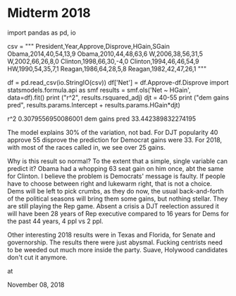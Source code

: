 # Midterm 2018
import pandas as pd, io

csv = """
President,Year,Approve,Disprove,HGain,SGain
Obama,2014,40,54,13,9
Obama,2010,44,48,63,6
W,2006,38,56,31,5
W,2002,66,26,8,0
Clinton,1998,66,30,-4,0
Clinton,1994,46,46,54,9
HW,1990,54,35,7,1
Reagan,1986,64,28,5,8
Reagan,1982,42,47,26,1
"""

df = pd.read_csv(io.StringIO(csv))
df['Net'] = df.Approve-df.Disprove
import statsmodels.formula.api as smf
results = smf.ols('Net ~ HGain', data=df).fit()
print ("r^2", results.rsquared_adj)
djt = 40-55
print ("dem gains pred", results.params.Intercept + results.params.HGain*djt)

r^2 0.3079556950086001
dem gains pred 33.442389832274195

The model explains 30% of the variation, not bad. For DJT popularity 40 approve 55 disprove the prediction for Democrat gains were 33. For 2018, with most of the races called in, we see over 25 gains.

Why is this result so normal? To the extent that a simple, single variable can predict it? Obama had a whopping 63 seat gain on him once, abt the same for Clinton. I believe the problem is Democrats' message is faulty. If people have to choose between right and lukewarm right, that is not a choice. Dems will be left to pick crumbs, as they do now, the usual back-and-forth of the political seasons will bring them some gains, but nothing stellar. They are still playing the Rep game. Absent a crisis a DJT reelection assured it will have been 28 years of Rep executive compared to 16 years for Dems for the past 44 years, 4 ppl vs 2 ppl.

Other interesting 2018 results were in Texas and Florida, for Senate and governorship. The results there were just abysmal. Fucking centrists need to be weeded out much more inside the party. Suave, Holywood candidates don't cut it anymore.







at

November 08, 2018















